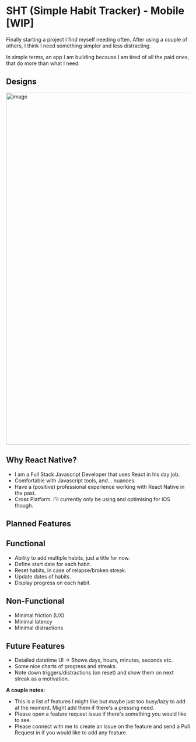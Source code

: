 # SHT (Simple Habit Tracker) - Mobile [WIP]

Finally starting a project I find myself needing often. After using a couple of others, I think I need something simpler and less distracting.

In simple terms, an app I am building because I am tired of all the paid ones, that do more than what I need.

## Designs

<img width="961" alt="image" src="https://user-images.githubusercontent.com/36787866/200117794-f825e2fb-528f-45bc-95c2-09a28f5d9fba.png">

## Why React Native?

- I am a Full Stack Javascript Developer that uses React in his day job.
- Comfortable with Javascript tools, and... nuances.
- Have a (positive) professional experience working with React Native in the past.
- Cross Platform. I'll currently only be using and optimising for iOS though.

## Planned Features

## Functional

- Ability to add multiple habits, just a title for now.
- Define start date for each habit.
- Reset habits, in case of relapse/broken streak.
- Update dates of habits.
- Display progress on each habit.

## Non-Functional

- Minimal friction (UX)
- Minimal latency
- Minimal distractions

## Future Features

- Detailed datetime UI -> Shows days, hours, minutes, seconds etc.
- Some nice charts of progress and streaks.
- Note down triggers/distractions (on reset) and show them on next streak as a motivation.

**A couple notes:**

- This is a list of features I might like but maybe just too busy/lazy to add at the moment. Might add them if there's a pressing need.
- Please open a feature request issue if there's something you would like to see.
- Please connect with me to create an issue on the feature and send a Pull Request in if you would like to add any feature.
